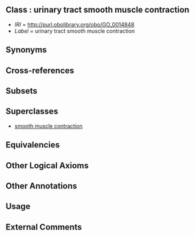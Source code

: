 
## Class : urinary tract smooth muscle contraction

 * *IRI* = http://purl.obolibrary.org/obo/GO_0014848
 * *Label* = urinary tract smooth muscle contraction

## Synonyms


## Cross-references


## Subsets


## Superclasses

 * [smooth muscle contraction](../../GO/39/GO_0006939.md)

## Equivalencies


## Other Logical Axioms


## Other Annotations


## Usage


## External Comments

